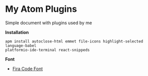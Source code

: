 # My Atom Plugins
Simple document with plugins used by me

__Installation__
```
apm install autoclose-html emmet file-icons highlight-selected language-babel
platformio-ide-terminal react-snippeds
```

__Font__

+ [Fira Code Font](https://github.com/tonsky/FiraCode)
